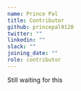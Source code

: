 ```yaml
---
name: Prince Pal
title: Contributor
github: princepal9120
twitter: ""
linkedin: ""
slack: ""
joining_date: ""
role: contributor
---
```


Still waiting for this
